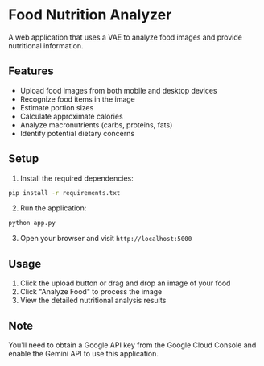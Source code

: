 # Food Nutrition Analyzer

A web application that uses a VAE to analyze food images and provide nutritional information.

## Features

- Upload food images from both mobile and desktop devices
- Recognize food items in the image
- Estimate portion sizes
- Calculate approximate calories
- Analyze macronutrients (carbs, proteins, fats)
- Identify potential dietary concerns

## Setup

1. Install the required dependencies:
```bash
pip install -r requirements.txt
```

2. Run the application:
```bash
python app.py
```

3. Open your browser and visit `http://localhost:5000`

## Usage

1. Click the upload button or drag and drop an image of your food
2. Click "Analyze Food" to process the image
3. View the detailed nutritional analysis results

## Note

You'll need to obtain a Google API key from the Google Cloud Console and enable the Gemini API to use this application.
